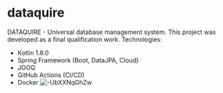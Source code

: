 # dataquire
DATAQUIRE - Universal database management system.
This project was developed as a final qualification work.
Technologies:
- Kotlin 1.8.0
- Spring Framework (Boot, DataJPA, Cloud)
- JOOQ
- GitHub Actions (CI/CD)
- Docker
![-UbXXNqGhZw](https://github.com/romekbulogin/dataquire/assets/79591809/a61132f3-d76e-4ac5-b1fc-b5b0e48bab78)
